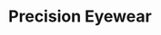 ---
title: "Precision Eyewear"
url: /santa-cruz-de-la-sierra/precision-eyewear-calle-21-de-mayo/
shop: general
---